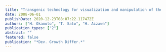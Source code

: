 ```yaml
---
title: "Transgenic technology for visualization and manipulation of the neural circuits controlling behavior in zebrafish"
date: 2008-06-01
publishDate: 2020-12-23T08:07:22.117472Z
authors: ["H. Okamoto", "T. Sato", "H. Aizawa"]
publication_types: ["2"]
abstract: ""
featured: false
publication: "*Dev. Growth Differ.*"
---
```


